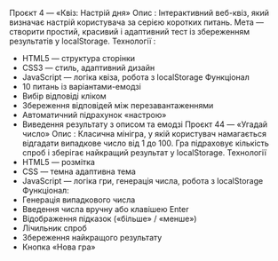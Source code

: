 Проєкт 4 — «Квіз: Настрій дня»
 Опис : Інтерактивний веб-квіз, який визначає настрій користувача за серією коротких питань.
Мета — створити простий, красивий і адаптивний тест із збереженням результатів у localStorage.
Технології :
- HTML5 — структура сторінки
- CSS3  — стиль, адаптивний дизайн
-  JavaScript  — логіка квіза, робота з localStorage
Функціонал
- 10 питань із варіантами-емодзі
- Вибір відповіді кліком
- Збереження відповідей між перезавантаженнями
- Автоматичний підрахунок «настрою»
- Виведення результату з описом та емодзі
Проєкт 44 — «Угадай число»
Опис : Класична мінігра, у якій користувач намагається відгадати випадкове число від 1 до 100.
Гра підраховує кількість спроб і зберігає найкращий результат у localStorage.
Технології
- HTML5 — розмітка
- CSS — темна адаптивна тема
- JavaScript  — логіка гри, генерація числа, робота з localStorage
Функціонал:
- Генерація випадкового числа
- Введення числа вручну або клавішею Enter
- Відображення підказок («більше» / «менше»)
- Лічильник спроб
- Збереження найкращого результату
- Кнопка «Нова гра»
